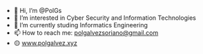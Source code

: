 - 👋 Hi, I’m @PolGs
- 👀 I’m interested in Cyber Security and Information Technologies
- 🌱 I’m currently studing Informatics Engineering
- 📫 How to reach me: polgalvezsoriano@gmail.com
- 🟡 www.polgalvez.xyz
<!---
PolGs/PolGs is a ✨ special ✨ repository because its `README.md` (this file) appears on your GitHub profile.
You can click the Preview link to take a look at your changes.
--->
